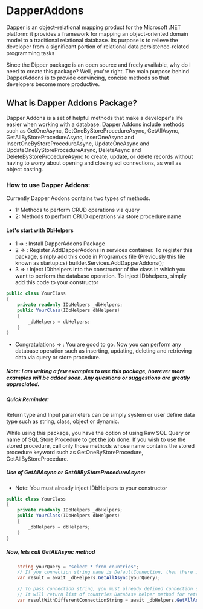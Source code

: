 # DapperAddons

Dapper is an object–relational mapping product for the Microsoft .NET platform: it provides a framework for mapping an object-oriented domain model to a traditional relational database. Its purpose is to relieve the developer from a significant portion of relational data persistence-related programming tasks

Since the Dipper package is an open source and freely available, why do I need to create this package? Well, you're right. The main purpose behind DapperAddons is to provide convincing, concise methods so that developers become more productive.

## What is Dapper Addons Package?

Dapper Addons is a set of helpful methods that make a developer's life easier when working with a database. Dapper Addons include methods such as GetOneAsync, GetOneByStoreProcedureAsync, GetAllAsync, GetAllByStoreProcedureAsync, InserOneAsync and InsertOneByStoreProcedureAsync, UpdateOneAsync and UpdateOneByStoreProcedureAsync, DeleteAsync and DeleteByStoreProcedureAsync to create, update, or delete records without having to worry about opening and closing sql connections, as well as object casting.

### How to use Dapper Addons:

Currently Dapper Addons contains two types of methods.

- 1: Methods to perform CRUD operations via query
- 2: Methods to perform CRUD operations via store procedure name

#### Let's start with DbHelpers

- 1 => : Install DapperAddons Package
- 2 => : Register AddDapperAddons in services container. To register this package, simply add this code in Program.cs file (Previously this file known as startup.cs)
  builder.Services.AddDapperAddons();
- 3 => : Inject IDbhelpers into the constructor of the class in which you want to perform the database operation. To inject IDbhelpers, simply add this code to your constructor

```C#
public class YourClass
{
    private readonly IDbHelpers _dbHelpers;
    public YourClass(IDbHelpers dbHelpers)
    {
        _dbHelpers = dbHelpers;
    }
}
```

- Congratulations => : You are good to go. Now you can perform any database operation such as inserting, updating, deleting and retrieving data via query or store procedure.

##### Note: I am writing a few examples to use this package, however more examples will be added soon. Any questions or suggestions are greatly appreciated.

##### Quick Reminder:

Return type and Input parameters can be simply system or user define data type such as string, class, object or dynamic.

While using this package, you have the option of using Raw SQL Query or name of SQL Store Procedure to get the job done. If you wish to use the stored procedure, call only those methods whose name contains the stored procedure keyword such as GetOneByStoreProcedure, GetAllByStoreProcedure.

##### Use of GetAllAsync or GetAllByStoreProcedureAsync:

- Note: You must already inject IDbHelpers to your constructor

```C#
public class YourClass
{
    private readonly IDbHelpers _dbHelpers;
    public YourClass(IDbHelpers dbHelpers)
    {
        _dbHelpers = dbHelpers;
    }
}
```

##### Now, lets call GetAllAsync method

```C#
    string yourQuery = "select * from countries";
    // If you connection string name is DefaultConnection, then there is no need to pass connection string name, else you have to specify the connection string name.
    var result = await _dbHelpers.GetAllAsync(yourQuery);

    // To pass connection string, you must already defined connection string in appsettings.json before to use its name here
    // It will return list of countries Database helper method for retrieving one record from database
    var resultWithDifferentConnectionString = await _dbHelpers.GetAllAsync(yourQuery, "ConnectionStringName");
```
